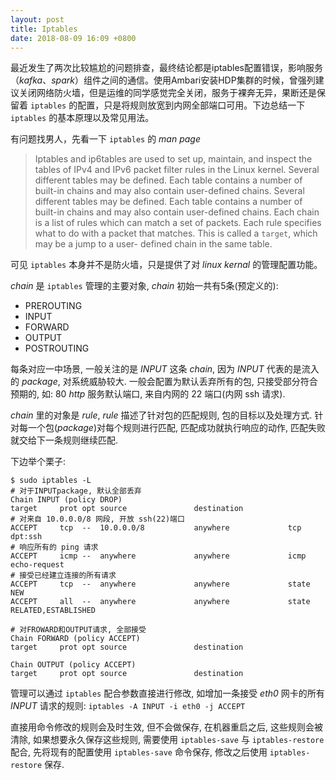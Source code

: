 ```yaml
---
layout: post
title: Iptables
date: 2018-08-09 16:09 +0800
---
```


最近发生了两次比较尴尬的问题排查，最终结论都是iptables配置错误，影响服务（*kafka*、*spark*）组件之间的通信。使用Ambari安装HDP集群的时候，曾强列建议关闭网络防火墙，但是运维的同学感觉完全关闭，服务于裸奔无异，果断还是保留着 `iptables` 的配置，只是将规则放宽到内网全部端口可用。下边总结一下 `iptables` 的基本原理以及常见用法。

有问题找男人，先看一下 `iptables` 的 *man page*

> Iptables  and ip6tables are used to set up, maintain, and inspect the tables of IPv4 and IPv6 packet filter rules in the Linux kernel.  Several different tables may be defined.  Each table contains a number of built-in chains and may also contain user-defined chains. Several different tables may be defined.  Each table contains a number of built-in chains and may also contain user-defined chains. Each chain is a list of rules which can match a set of packets.  Each rule specifies what to do with a packet that matches.  This is called a `target`, which may  be  a  jump  to  a  user- defined chain in the same table.

可见 `iptables` 本身并不是防火墙，只是提供了对 *linux kernal* 的管理配置功能。

*chain* 是 `iptables` 管理的主要对象, *chain* 初始一共有5条(预定义的):

* PREROUTING
* INPUT
* FORWARD
* OUTPUT
* POSTROUTING

每条对应一中场景, 一般关注的是 *INPUT* 这条 *chain*, 因为 *INPUT* 代表的是流入的 *package*, 对系统威胁较大. 一般会配置为默认丢弃所有的包, 只接受部分符合预期的, 如: 80 *http* 服务默认端口, 来自内网的 22 端口(内网 ssh 请求).

*chain* 里的对象是 *rule*, *rule* 描述了针对包的匹配规则, 包的目标以及处理方式. 针对每一个包(*package*)对每个规则进行匹配, 匹配成功就执行响应的动作, 匹配失败就交给下一条规则继续匹配.

下边举个栗子:
```
$ sudo iptables -L
# 对于INPUTpackage, 默认全部丢弃
Chain INPUT (policy DROP)
target     prot opt source               destination
# 对来自 10.0.0.0/8 网段, 开放 ssh(22)端口
ACCEPT     tcp  --  10.0.0.0/8           anywhere             tcp dpt:ssh
# 响应所有的 ping 请求
ACCEPT     icmp --  anywhere             anywhere             icmp echo-request
# 接受已经建立连接的所有请求
ACCEPT     tcp  --  anywhere             anywhere             state NEW
ACCEPT     all  --  anywhere             anywhere             state RELATED,ESTABLISHED

# 对FROWARD和OUTPUT请求, 全部接受 
Chain FORWARD (policy ACCEPT)
target     prot opt source               destination

Chain OUTPUT (policy ACCEPT)
target     prot opt source               destination
```

管理可以通过 `iptables` 配合参数直接进行修改, 如增加一条接受 *eth0* 网卡的所有 *INPUT* 请求的规则:
``` iptables -A INPUT -i eth0 -j ACCEPT ``` 

直接用命令修改的规则会及时生效, 但不会做保存, 在机器重启之后, 这些规则会被清除, 如果想要永久保存这些规则, 需要使用 `iptables-save` 与 `iptables-restore` 配合, 先将现有的配置使用 `iptables-save` 命令保存, 修改之后使用 `iptables-restore` 保存.
